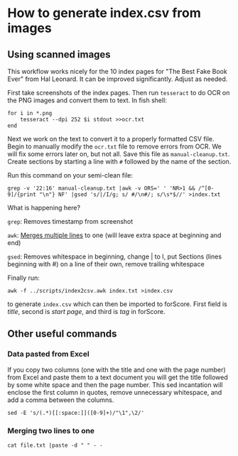 # How to generate index.csv from images
## Using scanned images
This workflow works nicely for the 10 index pages for "The Best Fake Book Ever" from Hal Leonard. It can be improved significantly. Adjust as needed.

First take screenshots of the index pages. Then run `tesseract` to do OCR on the PNG images and convert them to text. In fish shell:

```
for i in *.png
    tesseract --dpi 252 $i stdout >>ocr.txt
end
```

Next we work on the text to convert it to a properly formatted CSV file. Begin to manually modify the `ocr.txt` file to remove errors from OCR. We will fix some errors later on, but not all. Save this file as `manual-cleanup.txt`. Create sections by starting a line with `#` followed by the name of the section.

Run this command on your semi-clean file:

```
grep -v '22:16' manual-cleanup.txt |awk -v ORS=' ' 'NR>1 && /^[0-9]/{print "\n"} NF' |gsed 's/|/I/g; s/ #/\n#/; s/\s*$//' >index.txt
```
What is happening here?

`grep`: Removes timestamp from screenshot

`awk`: [Merges multiple lines](https://stackoverflow.com/questions/42237708/join-lines-depending-on-the-line-beginning) to one (will leave extra space at beginning and end)

`gsed`: Removes whitespace in beginning, change | to I, put Sections (lines beginning with #) on a line of their own, remove trailing whitespace

Finally run:
```
awk -f ../scripts/index2csv.awk index.txt >index.csv
```

to generate `index.csv` which can then be imported to forScore. First field is *title*, second is *start page*, and third is *tag* in forScore.

## Other useful commands
### Data pasted from Excel
If you copy two columns (one with the title and one with the page number) from Excel and paste them to a text document you will get the title followed by some white space and then the page number. This sed incantation will enclose the first column in quotes, remove unnecessary whitespace, and add a comma between the columns.
```
sed -E 's/(.*)[[:space:]]([0-9]+)/"\1",\2/'
```

### Merging two lines to one
```
cat file.txt |paste -d " " - -
```